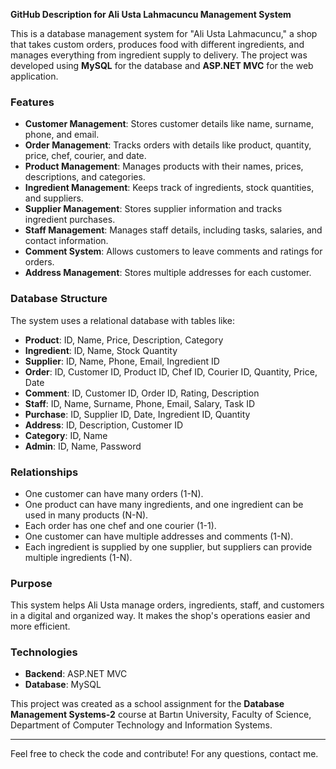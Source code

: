 **GitHub Description for Ali Usta Lahmacuncu Management System**

This is a database management system for "Ali Usta Lahmacuncu," a shop that takes custom orders, produces food with different ingredients, and manages everything from ingredient supply to delivery. The project was developed using **MySQL** for the database and **ASP.NET MVC** for the web application.

### Features
- **Customer Management**: Stores customer details like name, surname, phone, and email.
- **Order Management**: Tracks orders with details like product, quantity, price, chef, courier, and date.
- **Product Management**: Manages products with their names, prices, descriptions, and categories.
- **Ingredient Management**: Keeps track of ingredients, stock quantities, and suppliers.
- **Supplier Management**: Stores supplier information and tracks ingredient purchases.
- **Staff Management**: Manages staff details, including tasks, salaries, and contact information.
- **Comment System**: Allows customers to leave comments and ratings for orders.
- **Address Management**: Stores multiple addresses for each customer.

### Database Structure
The system uses a relational database with tables like:
- **Product**: ID, Name, Price, Description, Category
- **Ingredient**: ID, Name, Stock Quantity
- **Supplier**: ID, Name, Phone, Email, Ingredient ID
- **Order**: ID, Customer ID, Product ID, Chef ID, Courier ID, Quantity, Price, Date
- **Comment**: ID, Customer ID, Order ID, Rating, Description
- **Staff**: ID, Name, Surname, Phone, Email, Salary, Task ID
- **Purchase**: ID, Supplier ID, Date, Ingredient ID, Quantity
- **Address**: ID, Description, Customer ID
- **Category**: ID, Name
- **Admin**: ID, Name, Password

### Relationships
- One customer can have many orders (1-N).
- One product can have many ingredients, and one ingredient can be used in many products (N-N).
- Each order has one chef and one courier (1-1).
- One customer can have multiple addresses and comments (1-N).
- Each ingredient is supplied by one supplier, but suppliers can provide multiple ingredients (1-N).

### Purpose
This system helps Ali Usta manage orders, ingredients, staff, and customers in a digital and organized way. It makes the shop's operations easier and more efficient.

### Technologies
- **Backend**: ASP.NET MVC
- **Database**: MySQL

This project was created as a school assignment for the **Database Management Systems-2** course at Bartın University, Faculty of Science, Department of Computer Technology and Information Systems.

---

Feel free to check the code and contribute! For any questions, contact me.
